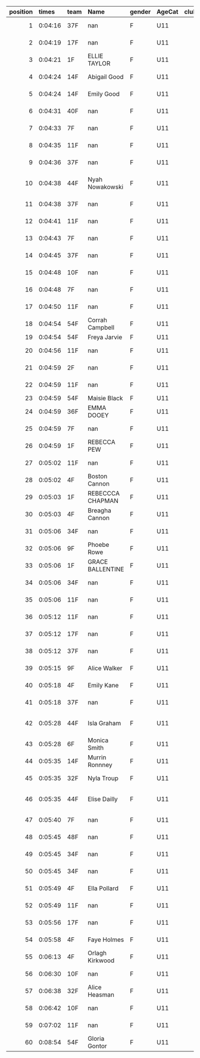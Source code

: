 |   position | times   | team   | Name             | gender   | AgeCat   |   clubnumber | Club name            | Website                               |
|-----------:|:--------|:-------|:-----------------|:---------|:---------|-------------:|:---------------------|:--------------------------------------|
|          1 | 0:04:16 | 37F    | nan              | F        | U11      |           37 | Law & District AAC   | http://www.lawaac.co.uk/              |
|          2 | 0:04:19 | 17F    | nan              | F        | U11      |           17 | Calderglen Harriers  | http://www.calderglenharriers.org.uk/ |
|          3 | 0:04:21 | 1F     | ELLIE TAYLOR     | F        | U11      |            1 | East Kilbride AC     | http://www.ekac.org.uk/               |
|          4 | 0:04:24 | 14F    | Abigail Good     | F        | U11      |           14 | Ayr Seaforth AC      | https://www.ayrseaforth.co.uk/        |
|          5 | 0:04:24 | 14F    | Emily Good       | F        | U11      |           14 | Ayr Seaforth AC      | https://www.ayrseaforth.co.uk/        |
|          6 | 0:04:31 | 40F    | nan              | F        | U11      |           40 | Motherwell AC        | https://motherwellac.com/             |
|          7 | 0:04:33 | 7F     | nan              | F        | U11      |            7 | Giffnock North AC    | https://www.giffnocknorth.co.uk/      |
|          8 | 0:04:35 | 11F    | nan              | F        | U11      |           11 | Airdrie Harriers     | http://airdrieharriers.org/           |
|          9 | 0:04:36 | 37F    | nan              | F        | U11      |           37 | Law & District AAC   | http://www.lawaac.co.uk/              |
|         10 | 0:04:38 | 44F    | Nyah Nowakowski  | F        | U11      |           44 | North Ayrshire AAC   | https://naathletics.co.uk/            |
|         11 | 0:04:38 | 37F    | nan              | F        | U11      |           37 | Law & District AAC   | http://www.lawaac.co.uk/              |
|         12 | 0:04:41 | 11F    | nan              | F        | U11      |           11 | Airdrie Harriers     | http://airdrieharriers.org/           |
|         13 | 0:04:43 | 7F     | nan              | F        | U11      |            7 | Giffnock North AC    | https://www.giffnocknorth.co.uk/      |
|         14 | 0:04:45 | 37F    | nan              | F        | U11      |           37 | Law & District AAC   | http://www.lawaac.co.uk/              |
|         15 | 0:04:48 | 10F    | nan              | F        | U11      |           10 | Shettleston Harriers | http://shettlestonharriers.org.uk/    |
|         16 | 0:04:48 | 7F     | nan              | F        | U11      |            7 | Giffnock North AC    | https://www.giffnocknorth.co.uk/      |
|         17 | 0:04:50 | 11F    | nan              | F        | U11      |           11 | Airdrie Harriers     | http://airdrieharriers.org/           |
|         18 | 0:04:54 | 54F    | Corrah Campbell  | F        | U11      |           54 | VP-Glasgow           | https://www.vp-glasgow.com            |
|         19 | 0:04:54 | 54F    | Freya Jarvie     | F        | U11      |           54 | VP-Glasgow           | https://www.vp-glasgow.com            |
|         20 | 0:04:56 | 11F    | nan              | F        | U11      |           11 | Airdrie Harriers     | http://airdrieharriers.org/           |
|         21 | 0:04:59 | 2F     | nan              | F        | U11      |            2 | Kilmarnock H&AC      | http://www.kilmarnockharriers.com/    |
|         22 | 0:04:59 | 11F    | nan              | F        | U11      |           11 | Airdrie Harriers     | http://airdrieharriers.org/           |
|         23 | 0:04:59 | 54F    | Maisie Black     | F        | U11      |           54 | VP-Glasgow           | https://www.vp-glasgow.com            |
|         24 | 0:04:59 | 36F    | EMMA DOOEY       | F        | U11      |           36 | Larkhall YMCA        | https://www.larkhallymcaharriers.org  |
|         25 | 0:04:59 | 7F     | nan              | F        | U11      |            7 | Giffnock North AC    | https://www.giffnocknorth.co.uk/      |
|         26 | 0:04:59 | 1F     | REBECCA PEW      | F        | U11      |            1 | East Kilbride AC     | http://www.ekac.org.uk/               |
|         27 | 0:05:02 | 11F    | nan              | F        | U11      |           11 | Airdrie Harriers     | http://airdrieharriers.org/           |
|         28 | 0:05:02 | 4F     | Boston Cannon    | F        | U11      |            4 | Inverclyde AC        | https://www.inverclydeac.org/         |
|         29 | 0:05:03 | 1F     | REBECCCA CHAPMAN | F        | U11      |            1 | East Kilbride AC     | http://www.ekac.org.uk/               |
|         30 | 0:05:03 | 4F     | Breagha Cannon   | F        | U11      |            4 | Inverclyde AC        | https://www.inverclydeac.org/         |
|         31 | 0:05:06 | 34F    | nan              | F        | U11      |           34 | Kilbarchan AAC       | https://kilbarchanaac.org.uk/         |
|         32 | 0:05:06 | 9F     | Phoebe Rowe      | F        | U11      |            9 | Garscube Harriers    | https://www.garscubeharriers.org.uk/  |
|         33 | 0:05:06 | 1F     | GRACE BALLENTINE | F        | U11      |            1 | East Kilbride AC     | http://www.ekac.org.uk/               |
|         34 | 0:05:06 | 34F    | nan              | F        | U11      |           34 | Kilbarchan AAC       | https://kilbarchanaac.org.uk/         |
|         35 | 0:05:06 | 11F    | nan              | F        | U11      |           11 | Airdrie Harriers     | http://airdrieharriers.org/           |
|         36 | 0:05:12 | 11F    | nan              | F        | U11      |           11 | Airdrie Harriers     | http://airdrieharriers.org/           |
|         37 | 0:05:12 | 17F    | nan              | F        | U11      |           17 | Calderglen Harriers  | http://www.calderglenharriers.org.uk/ |
|         38 | 0:05:12 | 37F    | nan              | F        | U11      |           37 | Law & District AAC   | http://www.lawaac.co.uk/              |
|         39 | 0:05:15 | 9F     | Alice Walker     | F        | U11      |            9 | Garscube Harriers    | https://www.garscubeharriers.org.uk/  |
|         40 | 0:05:18 | 4F     | Emily Kane       | F        | U11      |            4 | Inverclyde AC        | https://www.inverclydeac.org/         |
|         41 | 0:05:18 | 37F    | nan              | F        | U11      |           37 | Law & District AAC   | http://www.lawaac.co.uk/              |
|         42 | 0:05:28 | 44F    | Isla Graham      | F        | U11      |           44 | North Ayrshire AAC   | https://naathletics.co.uk/            |
|         43 | 0:05:28 | 6F     | Monica Smith     | F        | U11      |            6 | Cambuslang Harriers  | https://cambuslangharriers.org/       |
|         44 | 0:05:35 | 14F    | Murrin Ronnney   | F        | U11      |           14 | Ayr Seaforth AC      | https://www.ayrseaforth.co.uk/        |
|         45 | 0:05:35 | 32F    | Nyla Troup       | F        | U11      |           32 | Helensburgh AAC      | https://www.helensburghaac.com/       |
|         46 | 0:05:35 | 44F    | Elise Dailly     | F        | U11      |           44 | North Ayrshire AAC   | https://naathletics.co.uk/            |
|         47 | 0:05:40 | 7F     | nan              | F        | U11      |            7 | Giffnock North AC    | https://www.giffnocknorth.co.uk/      |
|         48 | 0:05:45 | 48F    | nan              | F        | U11      |           48 | Springburn Harriers  | https://www.springburnharriers.co.uk/ |
|         49 | 0:05:45 | 34F    | nan              | F        | U11      |           34 | Kilbarchan AAC       | https://kilbarchanaac.org.uk/         |
|         50 | 0:05:45 | 34F    | nan              | F        | U11      |           34 | Kilbarchan AAC       | https://kilbarchanaac.org.uk/         |
|         51 | 0:05:49 | 4F     | Ella Pollard     | F        | U11      |            4 | Inverclyde AC        | https://www.inverclydeac.org/         |
|         52 | 0:05:49 | 11F    | nan              | F        | U11      |           11 | Airdrie Harriers     | http://airdrieharriers.org/           |
|         53 | 0:05:56 | 17F    | nan              | F        | U11      |           17 | Calderglen Harriers  | http://www.calderglenharriers.org.uk/ |
|         54 | 0:05:58 | 4F     | Faye Holmes      | F        | U11      |            4 | Inverclyde AC        | https://www.inverclydeac.org/         |
|         55 | 0:06:13 | 4F     | Orlagh Kirkwood  | F        | U11      |            4 | Inverclyde AC        | https://www.inverclydeac.org/         |
|         56 | 0:06:30 | 10F    | nan              | F        | U11      |           10 | Shettleston Harriers | http://shettlestonharriers.org.uk/    |
|         57 | 0:06:38 | 32F    | Alice Heasman    | F        | U11      |           32 | Helensburgh AAC      | https://www.helensburghaac.com/       |
|         58 | 0:06:42 | 10F    | nan              | F        | U11      |           10 | Shettleston Harriers | http://shettlestonharriers.org.uk/    |
|         59 | 0:07:02 | 11F    | nan              | F        | U11      |           11 | Airdrie Harriers     | http://airdrieharriers.org/           |
|         60 | 0:08:54 | 54F    | Gloria Gontor    | F        | U11      |           54 | VP-Glasgow           | https://www.vp-glasgow.com            |
